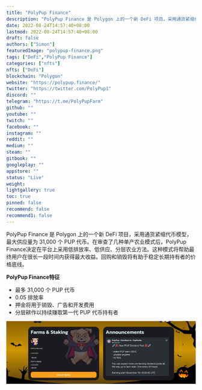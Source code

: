```yaml
---
title: "PolyPup Finance"
description: "PolyPup Finance 是 Polygon 上的一个新 DeFi 项目，采用通货紧缩代币模型，最大供应量为 31,000 个 PUP 代币。"
date: 2022-08-24T14:57:40+08:00
lastmod: 2022-08-24T14:57:40+08:00
draft: false
authors: ["Simon"]
featuredImage: "polypup-finance.png"
tags: ["DeFi","PolyPup Finance"]
categories: ["nfts"]
nfts: ["DeFi"]
blockchain: "Polygon"
website: "https://polypup.finance/"
twitter: "https://twitter.com/PolyPup1"
discord: ""
telegram: "https://t.me/PolyPupFarm"
github: ""
youtube: ""
twitch: ""
facebook: ""
instagram: ""
reddit: ""
medium: ""
steam: ""
gitbook: ""
googleplay: ""
appstore: ""
status: "Live"
weight: 
lightgallery: true
toc: true
pinned: false
recommend: false
recommend1: false
---
```

PolyPup Finance 是 Polygon 上的一个新 DeFi 项目，采用通货紧缩代币模型，最大供应量为 31,000 个 PUP 代币。在审查了几种单产农业模式后，PolyPup Finance决定在平台上采用低排放率、低供应、分层农业方法。这种模式将帮助最终用户在很长一段时间内获得最大收益。回购和销毁将有助于稳定长期持有者的价格底线。

**PolyPup Finance特征**

- 最多 31,000 个 PUP 代币
- 0.05 排放率
- 押金将用于销毁、广告和开发费用
- 分层耕作以持续赚取第一代 PUP 代币持有者

![配图](108025012360.jpg)